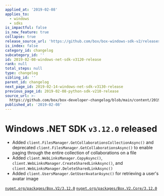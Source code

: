 ```yaml
---
applied_at: '2019-02-08'
applies_to:
  - windows
  - sdks
is_impactful: false
is_new_feature: true
collapse: true
release_source_url: 'https://github.com/box/box-windows-sdk-v2/releases/tag/v3.12.0'
is_index: false
category_id: changelog
subcategory_id: ''
id: 2019-02-08-windows-net-sdk-v3120-release
rank: null
total_steps: null
type: changelog
sibling_id: ''
parent_id: changelog
next_page_id: 2019-02-14-windows-net-sdk-v3130-release
previous_page_id: 2019-02-08-python-sdk-v210-release
source_url: >-
  https://github.com/box/box-developer-changelog/blob/main/content/2019/02-08-windows-net-sdk-v3120-release.md
published_at: '2019-02-08'
---
```

# Windows .NET SDK `v3.12.0` released

* Added `client.FilesManager.GetCollaborationsCollectionAsync()` and deprecated
  `client.FilesManager.GetCollaborationsAsync()` to enable paging through the entire
  collection of collaborations on a file
* Added `client.WebLinksManager.CopyAsync()`, `client.WebLinksManager.CreateSharedLinkAsync()`,
  and `client.WebLinksManager.DeleteSharedLinkAsync()`
* Added `client.UsersManager.GetUserAvatarAsync()` for retrieving a user's avatar image

[`nuget.org/packages/Box.V2/3.12.0`](https://www.nuget.org/packages/Box.V2/3.12.0)
[`nuget.org/packages/Box.V2.Core/3.12.0`](https://www.nuget.org/packages/Box.V2.Core/3.12.0)
